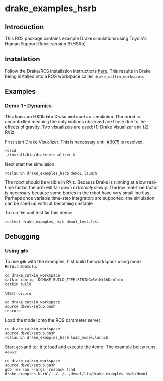 # drake_examples_hsrb

## Introduction

This ROS package contains example Drake simulations using Toyota's Human Support
Robot version B (HSRb).

## Installation

Follow the Drake/ROS installation instructions
[here](http://drake.mit.edu/from_source_ros.html). This results in Drake
being installed into a ROS workspace called `drake_catkin_workspace`.

## Examples

### Demo 1 - Dynamics

This loads an HSRb into Drake and starts a simulation. The robot is uncontrolled
meaning the only motions observed are those due to the effects of gravity. Two
visualizers are used: (1) Drake Visualizer and (2) RViz.

First start Drake Visualizer. This is necessary until
[#3075](https://github.com/RobotLocomotion/drake/issues/3075) is resolved.

```
roscd
./install/bin/drake-visualizer &
```

Next start the simulation:

```
roslaunch drake_examples_hsrb demo1.launch
```

The robot should be visible in RViz. Because Drake is running at a low real-time
factor, the arm will fall down *extremely* slowly. The low real-time factor is
necessary because some bodies in the robot have very small inertias. Perhaps
once variable time-step integrators are supported, the simulation can be sped up
without becoming unstable.

To run the unit test for this demo:

```
rostest drake_examples_hsrb demo1_test.test
```

## Debugging

### Using `gdb`

To use `gdb` with the examples, first build the workspace using mode
`RelWithDebInfo`:

```
cd drake_catkin_workspace
catkin config -DCMAKE_BUILD_TYPE:STRING=RelWithDebInfo
catkin build
```

Start ``roscore``:

```
cd drake_catkin_workspace
source devel/setup.bash
roscore
```

Load the model onto the ROS parameter server:

```
cd drake_catkin_workspace
source devel/setup.bash
roslaunch drake_examples_hsrb load_model.launch
```

Start `gdb` and tell it to load and execute the demo. The example below runs
`demo1`:

```
cd drake_catkin_workspace
source devel/setup.bash
gdb -ex run --args `rospack find drake_examples_hsrb`/../../../devel/lib/drake_examples_hsrb/demo1
```
